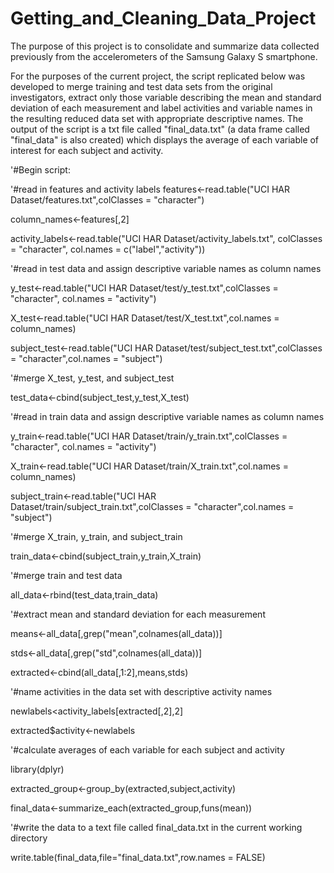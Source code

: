 # Getting_and_Cleaning_Data_Project
The purpose of this project is to consolidate and summarize data collected previously from the accelerometers of the Samsung Galaxy S smartphone. 

For the purposes of the current project, the script replicated below was developed to merge training and test data sets from the original investigators, extract only those variable describing the mean and standard deviation of each measurement and label activities and variable names in the resulting reduced data set with appropriate descriptive names. The output of the script is a txt file called "final_data.txt" (a data frame called "final_data" is also created) which displays the average of each variable of interest for each subject and activity.

'#Begin script:

'#read in features and activity labels
features<-read.table("UCI HAR Dataset/features.txt",colClasses = "character")

column_names<-features[,2]

activity_labels<-read.table("UCI HAR Dataset/activity_labels.txt", colClasses = 
                              "character", col.names = c("label","activity"))

'#read in test data and assign descriptive variable names as column names

y_test<-read.table("UCI HAR Dataset/test/y_test.txt",colClasses = "character",
          col.names = "activity")

X_test<-read.table("UCI HAR Dataset/test/X_test.txt",col.names = column_names)

subject_test<-read.table("UCI HAR Dataset/test/subject_test.txt",colClasses = 
          "character",col.names = "subject")

'#merge X_test, y_test, and subject_test

test_data<-cbind(subject_test,y_test,X_test)

'#read in train data and assign descriptive variable names as column names

y_train<-read.table("UCI HAR Dataset/train/y_train.txt",colClasses = "character",
                   col.names = "activity")

X_train<-read.table("UCI HAR Dataset/train/X_train.txt",col.names = column_names)

subject_train<-read.table("UCI HAR Dataset/train/subject_train.txt",colClasses = 
                           "character",col.names = "subject")

'#merge X_train, y_train, and subject_train

train_data<-cbind(subject_train,y_train,X_train)

'#merge train and test data

all_data<-rbind(test_data,train_data)

'#extract mean and standard deviation for each measurement

means<-all_data[,grep("mean",colnames(all_data))]

stds<-all_data[,grep("std",colnames(all_data))]

extracted<-cbind(all_data[,1:2],means,stds)

'#name activities in the data set with descriptive activity names

newlabels<activity_labels[extracted[,2],2]

extracted$activity<-newlabels

'#calculate averages of each variable for each subject and activity

library(dplyr)

extracted_group<-group_by(extracted,subject,activity)

final_data<-summarize_each(extracted_group,funs(mean))

'#write the data to a text file called final_data.txt in the current working directory

write.table(final_data,file="final_data.txt",row.names = FALSE)
